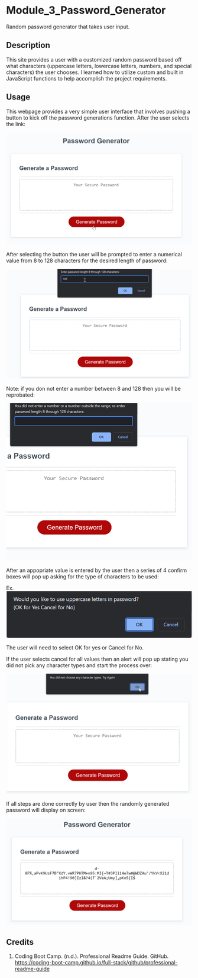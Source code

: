 # Module_3_Password_Generator
Random password generator that takes user input. 

## Description

This site provides a user with a customized random password based off what characters (uppercase letters, lowercase letters, numbers, and special characters) the user chooses. I learned how to utilize custom and built in JavaScript functions to help accomplish the project requirements.

## Usage

This webpage provides a very simple user interface that involves pushing a button to kick off the password generations function. After the user selects the link:

![alt text](/assets/screenshots/home_screen.png)

After selecting the button the user will be prompted to enter a numerical value from 8 to 128 characters for the desired length of password: 

![alt text](/assets/screenshots/pword_length.png)

Note: if you don not enter a number between 8 and 128 then you will be reprobated:

![alt text](/assets/screenshots/re-prompt.png)

After an appopriate value is entered by the user then a series of 4 confirm boxes will pop up asking for the type of characters to be used:

Ex.
![alt text](/assets/screenshots/characters.png)

The user will need to select OK for yes or Cancel for No.

If the user selects cancel for all values then an alert will pop up stating you did not pick any character types and start the process over:

![alt text](/assets/screenshots/start-over.png)

If all steps are done correctly by user then the randomly generated password will display on screen:

![alt text](/assets/screenshots/final.png)

## Credits

1. Coding Boot Camp. (n.d.). Professional Readme Guide. GitHub. https://coding-boot-camp.github.io/full-stack/github/professional-readme-guide

 

